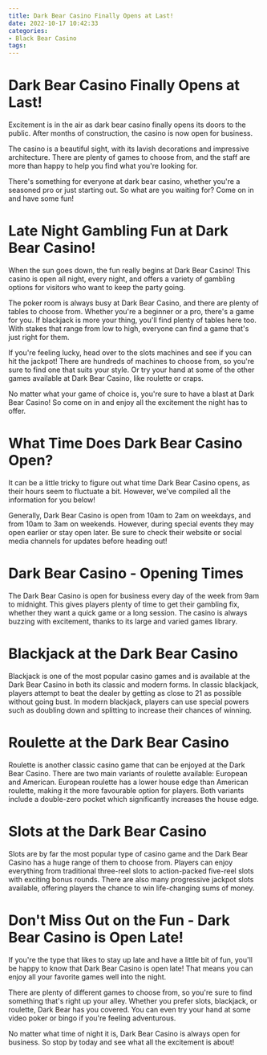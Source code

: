 ```yaml
---
title: Dark Bear Casino Finally Opens at Last!
date: 2022-10-17 10:42:33
categories:
- Black Bear Casino
tags:
---
```



#  Dark Bear Casino Finally Opens at Last!

Excitement is in the air as dark bear casino finally opens its doors to the public. After months of construction, the casino is now open for business.

The casino is a beautiful sight, with its lavish decorations and impressive architecture. There are plenty of games to choose from, and the staff are more than happy to help you find what you're looking for.

There's something for everyone at dark bear casino, whether you're a seasoned pro or just starting out. So what are you waiting for? Come on in and have some fun!

#  Late Night Gambling Fun at Dark Bear Casino!

When the sun goes down, the fun really begins at Dark Bear Casino! This casino is open all night, every night, and offers a variety of gambling options for visitors who want to keep the party going.

The poker room is always busy at Dark Bear Casino, and there are plenty of tables to choose from. Whether you're a beginner or a pro, there's a game for you. If blackjack is more your thing, you'll find plenty of tables here too. With stakes that range from low to high, everyone can find a game that's just right for them.

If you're feeling lucky, head over to the slots machines and see if you can hit the jackpot! There are hundreds of machines to choose from, so you're sure to find one that suits your style. Or try your hand at some of the other games available at Dark Bear Casino, like roulette or craps.

No matter what your game of choice is, you're sure to have a blast at Dark Bear Casino! So come on in and enjoy all the excitement the night has to offer.

#  What Time Does Dark Bear Casino Open?

It can be a little tricky to figure out what time Dark Bear Casino opens, as their hours seem to fluctuate a bit. However, we've compiled all the information for you below!

Generally, Dark Bear Casino is open from 10am to 2am on weekdays, and from 10am to 3am on weekends. However, during special events they may open earlier or stay open later. Be sure to check their website or social media channels for updates before heading out!

#  Dark Bear Casino - Opening Times

The Dark Bear Casino is open for business every day of the week from 9am to midnight. This gives players plenty of time to get their gambling fix, whether they want a quick game or a long session. The casino is always buzzing with excitement, thanks to its large and varied games library.

# Blackjack at the Dark Bear Casino

Blackjack is one of the most popular casino games and is available at the Dark Bear Casino in both its classic and modern forms. In classic blackjack, players attempt to beat the dealer by getting as close to 21 as possible without going bust. In modern blackjack, players can use special powers such as doubling down and splitting to increase their chances of winning.

# Roulette at the Dark Bear Casino

Roulette is another classic casino game that can be enjoyed at the Dark Bear Casino. There are two main variants of roulette available: European and American. European roulette has a lower house edge than American roulette, making it the more favourable option for players. Both variants include a double-zero pocket which significantly increases the house edge.

# Slots at the Dark Bear Casino

Slots are by far the most popular type of casino game and the Dark Bear Casino has a huge range of them to choose from. Players can enjoy everything from traditional three-reel slots to action-packed five-reel slots with exciting bonus rounds. There are also many progressive jackpot slots available, offering players the chance to win life-changing sums of money.

#  Don't Miss Out on the Fun - Dark Bear Casino is Open Late!

If you're the type that likes to stay up late and have a little bit of fun, you'll be happy to know that Dark Bear Casino is open late! That means you can enjoy all your favorite games well into the night.

There are plenty of different games to choose from, so you're sure to find something that's right up your alley. Whether you prefer slots, blackjack, or roulette, Dark Bear has you covered. You can even try your hand at some video poker or bingo if you're feeling adventurous.

No matter what time of night it is, Dark Bear Casino is always open for business. So stop by today and see what all the excitement is about!